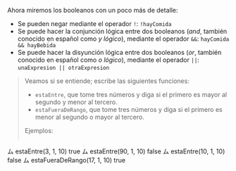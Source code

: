 Ahora miremos los booleanos con un poco más de detalle:

* Se pueden negar mediante el operador `!`: `!hayComida`
* Se puede hacer la conjunción lógica entre dos booleanos (_and_, también conocido en español como _y lógico_), mediante el operador `&&`: `hayComida && hayBebida`
* Se puede hacer la disyunción lógica entre dos booleanos (_or_, también conocido en español como _o lógico_), mediante el operador `||`: `unaExpresion || otraExpresion`

> Veamos si se entiende; escribe las siguientes funciones:
> 
> * `estaEntre`, que tome tres números y diga si el primero es mayor al segundo y menor al tercero.
> * `estaFueraDeRango`, que tome tres números y diga si el primero es menor al segundo o mayor al tercero.
> 
> Ejemplos:
> 
> ```javascript
ム estaEntre(3, 1, 10)
true
ム estaEntre(90, 1, 10)
false
ム estaEntre(10, 1, 10)
false
ム estaFueraDeRango(17, 1, 10)
true
```
